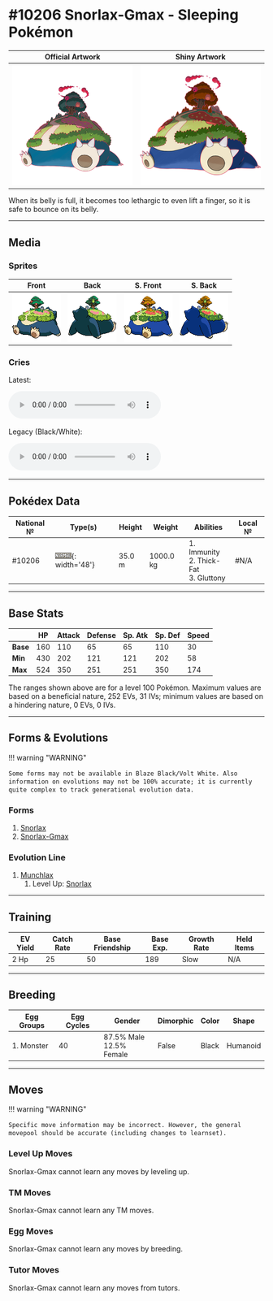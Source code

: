 # #10206 Snorlax-Gmax - Sleeping Pokémon

| Official Artwork | Shiny Artwork |
|------------------|---------------|
| ![Official Artwork](https://raw.githubusercontent.com/PokeAPI/sprites/master/sprites/pokemon/other/official-artwork/10206.png) | ![Official Artwork2](https://raw.githubusercontent.com/PokeAPI/sprites/master/sprites/pokemon/other/official-artwork/shiny/10206.png) |

When its belly is full, it becomes too lethargic to even lift a finger, so it is safe to bounce on its belly.

---

## Media

### Sprites

| Front | Back | S. Front | S. Back |
|-------|------|----------|---------|
| ![Front](https://raw.githubusercontent.com/PokeAPI/sprites/master/sprites/pokemon/versions/generation-v/black-white/10206.png) | ![Back](https://raw.githubusercontent.com/PokeAPI/sprites/master/sprites/pokemon/versions/generation-v/black-white/back/10206.png) | ![Shiny Front](https://raw.githubusercontent.com/PokeAPI/sprites/master/sprites/pokemon/versions/generation-v/black-white/shiny/10206.png) | ![Shiny Back](https://raw.githubusercontent.com/PokeAPI/sprites/master/sprites/pokemon/versions/generation-v/black-white/back/shiny/10206.png) |

### Cries

Latest:
<p><audio controls>
  <source src="https://raw.githubusercontent.com/PokeAPI/cries/main/cries/pokemon/latest/10206.ogg" type="audio/ogg">
  Your browser does not support the audio element.
</audio></p>

Legacy (Black/White):
<p><audio controls>
  <source src="None" type="audio/ogg">
  Your browser does not support the audio element.
</audio></p>

---

## Pokédex Data

| National № | Type(s) | Height | Weight | Abilities | Local № |
|------------|---------|--------|--------|-----------|---------|
| #10206 | ![normal](../assets/types/normal.png){: width='48'} | 35.0 m | 1000.0 kg | 1. Immunity<br>2. Thick-Fat<br>3. Gluttony | #N/A |

---

## Base Stats
|   | HP | Attack | Defense | Sp. Atk | Sp. Def | Speed |
|---|----|--------|---------|---------|---------|-------|
| **Base** | 160 | 110 | 65 | 65 | 110 | 30 |
| **Min** | 430 | 202 | 121 | 121 | 202 | 58 |
| **Max** | 524 | 350 | 251 | 251 | 350 | 174 |

The ranges shown above are for a level 100 Pokémon. Maximum values are based on a beneficial nature, 252 EVs, 31 IVs; minimum values are based on a hindering nature, 0 EVs, 0 IVs.

---

## Forms & Evolutions

!!! warning "WARNING"

    Some forms may not be available in Blaze Black/Volt White. Also information on evolutions may not be 100% accurate; it is currently quite complex to track generational evolution data.

### Forms

1. [Snorlax](/bbvw-wiki/pokemon/snorlax/)
2. [Snorlax-Gmax](/bbvw-wiki/pokemon/snorlax-gmax/)

### Evolution Line

1. [Munchlax](/bbvw-wiki/pokemon/munchlax/)
    1. Level Up: [Snorlax](/bbvw-wiki/pokemon/snorlax/)


---

## Training

| EV Yield | Catch Rate | Base Friendship | Base Exp. | Growth Rate | Held Items |
|----------|------------|-----------------|-----------|-------------|------------|
| 2 Hp | 25 | 50 | 189 | Slow | N/A |

---

## Breeding

| Egg Groups | Egg Cycles | Gender | Dimorphic | Color | Shape |
|------------|------------|--------|-----------|-------|-------|
| 1. Monster | 40 | 87.5% Male<br>12.5% Female | False | Black | Humanoid |

---

## Moves

!!! warning "WARNING"

    Specific move information may be incorrect. However, the general movepool should be accurate (including changes to learnset).

### Level Up Moves

Snorlax-Gmax cannot learn any moves by leveling up.

### TM Moves

Snorlax-Gmax cannot learn any TM moves.

### Egg Moves

Snorlax-Gmax cannot learn any moves by breeding.

### Tutor Moves

Snorlax-Gmax cannot learn any moves from tutors.


